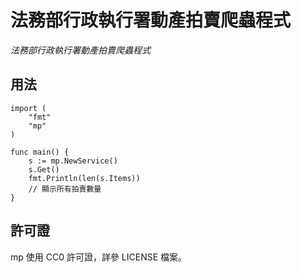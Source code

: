 # 法務部行政執行署動產拍賣爬蟲程式
*法務部行政執行署動產拍賣爬蟲程式*

## 用法
```
import (
	"fmt"
	"mp"
)

func main() {
	s := mp.NewService()
	s.Get()
	fmt.Println(len(s.Items))
	// 顯示所有拍賣數量
}
```

## 許可證
mp 使用 CC0 許可證，詳參 LICENSE 檔案。